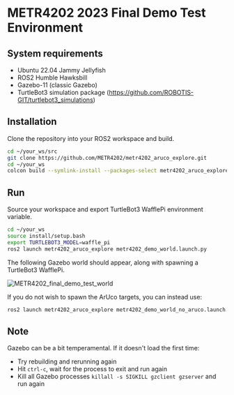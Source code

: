 # METR4202 2023 Final Demo Test Environment

## System requirements
- Ubuntu 22.04 Jammy Jellyfish
- ROS2 Humble Hawksbill
- Gazebo-11 (classic Gazebo)
- TurtleBot3 simulation package (https://github.com/ROBOTIS-GIT/turtlebot3_simulations)

## Installation

Clone the repository into your ROS2 workspace and build.

```bash
cd ~/your_ws/src
git clone https://github.com/METR4202/metr4202_aruco_explore.git
cd ~/your_ws
colcon build --symlink-install --packages-select metr4202_aruco_explore
```
## Run

Source your workspace and export TurtleBot3 WafflePi environment variable.

```bash
cd ~/your_ws
source install/setup.bash
export TURTLEBOT3_MODEL=waffle_pi
ros2 launch metr4202_aruco_explore metr4202_demo_world.launch.py
```
The following Gazebo world should appear, along with spawning a TurtleBot3 WafflePi.

![METR4202_final_demo_test_world](https://github.com/METR4202/metr4202_aruco_explore/assets/11051890/723f9c85-8a93-4f7a-b108-6d01b981116f)

If you do not wish to spawn the ArUco targets, you can instead use:

```bash
ros2 launch metr4202_aruco_explore metr4202_demo_world_no_aruco.launch.py
```

## Note

Gazebo can be a bit temperamental. If it doesn't load the first time:
- Try rebuilding and rerunning again
- Hit `ctrl-c`, wait for the process to exit and run again
- Kill all Gazebo processes `killall -s SIGKILL gzclient gzserver` and run again
